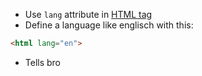 - Use `lang` attribute in [HTML tag](common-tags.md) 
- Define a language like englisch with this:
```html
<html lang="en">
```

- Tells bro